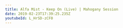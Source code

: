 ```yaml
---
title: Alfa Mist - Keep On (Live) | Mahogany Session
date: 2019-02-23T17:39:25.235Z
youtubeId: L_HrSD-zCF0
---
```


